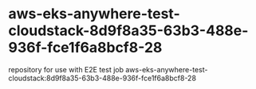 # aws-eks-anywhere-test-cloudstack-8d9f8a35-63b3-488e-936f-fce1f6a8bcf8-28
repository for use with E2E test job aws-eks-anywhere-test-cloudstack:8d9f8a35-63b3-488e-936f-fce1f6a8bcf8-28
